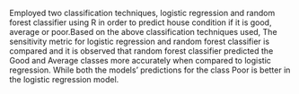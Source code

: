 Employed two classification techniques, logistic regression and random forest classifier using R in order to predict house condition if it is good, average or poor.Based on the above classification techniques used, The sensitivity metric for logistic regression and random forest classifier is compared and it is observed that random forest classifier predicted the Good and Average classes more accurately when compared to logistic regression. While both the models’ predictions for the class Poor is better in the logistic regression model.
